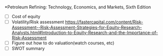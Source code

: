 


*Petroleum Refining: Technology, Economics, and Markets, Sixth Edition

- [ ] Cost of equity
- [ ] Volatility/Risk assessment https://fastercapital.com/content/Risk-Assessment--Risk-Assessment-Strategies-for-Equity-Research-Analysts.html#Introduction-to-Equity-Research-and-the-Importance-of-Risk-Assessment
- [ ] Figure out how to do valuation(watch courses, etc)
- [ ] SWOT summary 

